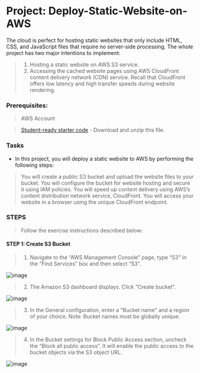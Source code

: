 # Project: Deploy-Static-Website-on-AWS

The cloud is perfect for hosting static websites that only include HTML, CSS, and JavaScript files that require no server-side processing. The whole project has two major intentions to implement:  
> 1. Hosting a static website on AWS S3 service.
> 2. Accessing the cached website pages using AWS CloudFront content delivery network (CDN) service. Recall that CloudFront offers low latency and high transfer speeds during website rendering.

### Prerequisites:
> AWS Account

> [Student-ready starter code](https://drive.google.com/open?id=15vQ7-utH7wBJzdAX3eDmO9ls35J5_sEQ) - Download and unzip this file.

### Tasks

- In this project, you will deploy a static website to AWS by performing the following steps:

> You will create a public S3 bucket and upload the website files to your bucket.
> You will configure the bucket for website hosting and secure it using IAM policies.
> You will speed up content delivery using AWS’s content distribution network service, CloudFront.
> You will access your website in a browser using the unique CloudFront endpoint.

### STEPS
> Follow the exercise instructions described below:

#### STEP 1: Create S3 Bucket

> 1. Navigate to the “AWS Management Console” page, type “S3” in the “Find Services” box and then select “S3”.

![image](https://user-images.githubusercontent.com/40290711/170674902-2e8d18cf-562e-4525-b2b8-16ed957dd5e0.png)

> 2. The Amazon S3 dashboard displays. Click “Create bucket”.

![image](https://user-images.githubusercontent.com/40290711/170675491-1446bf29-2481-432b-9f9c-faa0f7f4f09d.png)

> 3. In the General configuration, enter a “Bucket name” and a region of your choice. Note: Bucket names must be globally unique.

![image](https://user-images.githubusercontent.com/40290711/170682076-9a259ff6-1b61-4d52-95ac-167a405a1de8.png)

> 4. In the Bucket settings for Block Public Access section, uncheck the “Block all public access”. It will enable the public access to the bucket objects via the S3 object URL.

![image](https://user-images.githubusercontent.com/40290711/170682786-2ec004a4-7579-4765-855d-b8af73a931d7.png)
